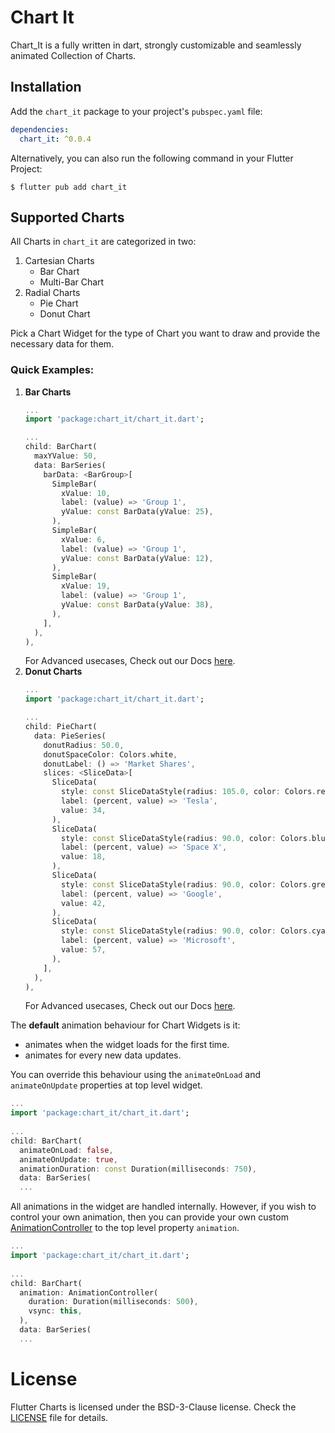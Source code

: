<!-- TODO: Add Banners Above Here -->
# Chart It

Chart_It is a fully written in dart, strongly customizable and seamlessly animated Collection of Charts.

## Installation
Add the `chart_it` package to your project's `pubspec.yaml` file:
```yaml
dependencies:
  chart_it: ^0.0.4
```
Alternatively, you can also run the following command in your Flutter Project:
```shell
$ flutter pub add chart_it
```

## Supported Charts
All Charts in `chart_it` are categorized in two:

1. Cartesian Charts
   * Bar Chart
   * Multi-Bar Chart
2. Radial Charts
   * Pie Chart
   * Donut Chart

Pick a Chart Widget for the type of Chart you want to draw and provide the necessary data for them.

### Quick Examples:
1. **Bar Charts**
   ```dart
   ...
   import 'package:chart_it/chart_it.dart';
   
   ...
   child: BarChart(
     maxYValue: 50,
     data: BarSeries(  
       barData: <BarGroup>[
         SimpleBar(  
           xValue: 10,  
           label: (value) => 'Group 1',  
           yValue: const BarData(yValue: 25),  
         ),  
         SimpleBar(  
           xValue: 6,  
           label: (value) => 'Group 1',  
           yValue: const BarData(yValue: 12),  
         ),  
         SimpleBar(  
           xValue: 19,  
           label: (value) => 'Group 1',  
           yValue: const BarData(yValue: 38),  
         ),
       ],  
     ),
   ),
   ```
   For Advanced usecases, Check out our Docs [here](https://flutter.wednesday.is/charts/guides/bar-chart).
2. **Donut Charts**
   ```dart
   ...
   import 'package:chart_it/chart_it.dart';
   
   ...
   child: PieChart(
     data: PieSeries(
       donutRadius: 50.0,  
       donutSpaceColor: Colors.white,  
       donutLabel: () => 'Market Shares',
       slices: <SliceData>[
         SliceData(  
           style: const SliceDataStyle(radius: 105.0, color: Colors.red),  
           label: (percent, value) => 'Tesla',  
           value: 34,  
         ),
         SliceData(  
           style: const SliceDataStyle(radius: 90.0, color: Colors.blueGrey),  
           label: (percent, value) => 'Space X',  
           value: 18,  
         ),
         SliceData(  
           style: const SliceDataStyle(radius: 90.0, color: Colors.green),  
           label: (percent, value) => 'Google',  
           value: 42,  
         ),  
         SliceData(  
           style: const SliceDataStyle(radius: 90.0, color: Colors.cyanAccent),  
           label: (percent, value) => 'Microsoft',  
           value: 57,  
         ),
       ],
     ),
   ),
   ```
   For Advanced usecases, Check out our Docs [here](https://flutter.wednesday.is/charts/guides/pie-and-donut-chart).

The **default** animation behaviour for Chart Widgets is it:
- animates when the widget loads for the first time.
- animates for every new data updates.

You can override this behaviour using the `animateOnLoad` and `animateOnUpdate` properties at top level widget.

```dart
...
import 'package:chart_it/chart_it.dart';
	
...
child: BarChart(
  animateOnLoad: false,
  animateOnUpdate: true,
  animationDuration: const Duration(milliseconds: 750),
  data: BarSeries(
  ...
```

All animations in the widget are handled internally. However, if you wish to control your own animation, then you can provide your own custom [AnimationController](https://api.flutter.dev/flutter/animation/AnimationController-class.html) to the top level property `animation`.

```dart
...
import 'package:chart_it/chart_it.dart';
	
...
child: BarChart(
  animation: AnimationController(
    duration: Duration(milliseconds: 500),
    vsync: this, 
  ),
  data: BarSeries(
  ...
```

# License

Flutter Charts is licensed under the BSD-3-Clause license. Check the [LICENSE](https://github.com/wednesday-solutions/flutter-charts/blob/dev/LICENSE) file for details.